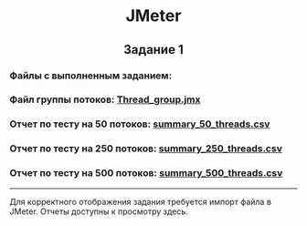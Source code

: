 <h1 align= "center">JMeter</h1>
<h2 align= "center">Задание 1</h2>

### Файлы с выполненным заданием: 
### Файл группы потоков: [Thread_group.jmx](https://github.com/RinatUpakov/JMeter/blob/70cfa949b43bcccd2af3241a93e13fc1f59c4578/Thread_group.jmx)
### Отчет по тесту на 50 потоков: [summary_50_threads.csv](https://github.com/RinatUpakov/JMeter/blob/70cfa949b43bcccd2af3241a93e13fc1f59c4578/summary_50_threads.csv)
### Отчет по тесту на 250 потоков: [summary_250_threads.csv](https://github.com/RinatUpakov/JMeter/blob/70cfa949b43bcccd2af3241a93e13fc1f59c4578/summary_250_threads.csv)
### Отчет по тесту на 500 потоков: [summary_500_threads.csv](https://github.com/RinatUpakov/JMeter/blob/70cfa949b43bcccd2af3241a93e13fc1f59c4578/summary_500_threads.csv)
___

Для корректного отображения задания требуется импорт файла в JMeter.
Отчеты доступны к просмотру здесь.
